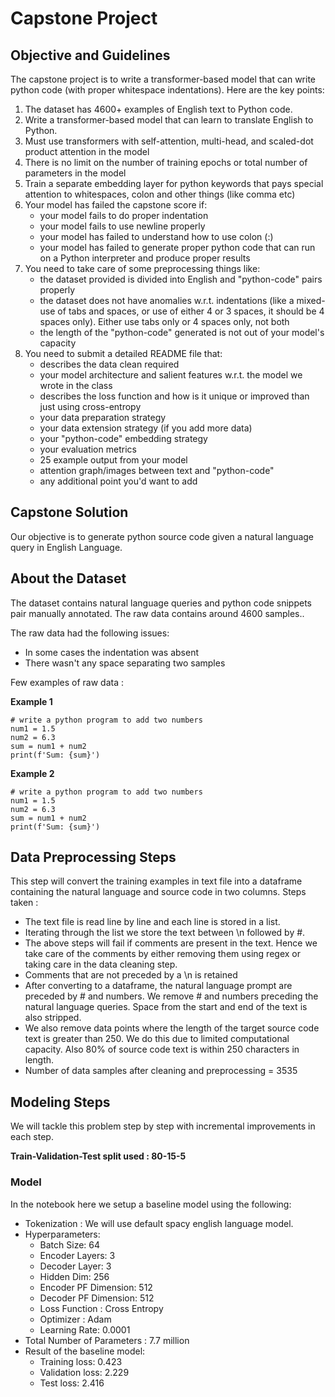 # Capstone Project

## Objective and Guidelines
The capstone project is to write a transformer-based model that can write python code (with proper whitespace indentations). Here are the key points:

1. The dataset has 4600+ examples of English text to Python code.
2. Write a transformer-based model that can learn to translate English to Python.
3. Must use transformers with self-attention, multi-head, and scaled-dot product attention in the model
4. There is no limit on the number of training epochs or total number of parameters in the model
5. Train a separate embedding layer for python keywords that pays special attention to whitespaces, colon and other things (like comma etc)
6. Your model has failed the capstone score if:
    * your model fails to do proper indentation
    * your model fails to use newline properly
    * your model has failed to understand how to use colon (:)
    * your model has failed to generate proper python code that can run on a Python interpreter and produce proper results
7. You need to take care of some preprocessing things like:
    * the dataset provided is divided into English and "python-code" pairs properly
    * the dataset does not have anomalies w.r.t. indentations (like a mixed-use of tabs and spaces, or use of either 4 or 3 spaces, it should be 4 spaces only). Either use tabs only or 4 spaces only, not both
    * the length of the "python-code" generated is not out of your model's capacity
8. You need to submit a detailed README file that:
    * describes the data clean required
    * your model architecture and salient features w.r.t. the model we wrote in the class
    * describes the loss function and how is it unique or improved than just using cross-entropy
    * your data preparation strategy
    * your data extension strategy (if you add more data)
    * your "python-code" embedding strategy
    * your evaluation metrics
    * 25 example output from your model
    * attention graph/images between text and "python-code"
    * any additional point you'd want to add

## Capstone Solution
Our objective is to generate python source code given a natural language query in English Language.

## About the Dataset

The dataset contains natural language queries and python code snippets pair manually annotated. The raw data contains around 4600 samples..

The raw data had the following issues:
  * In some cases the indentation was absent
  * There wasn't any space separating two samples

Few examples of raw data :

**Example 1**

    # write a python program to add two numbers 
    num1 = 1.5
    num2 = 6.3
    sum = num1 + num2
    print(f'Sum: {sum}')

**Example 2**

    # write a python program to add two numbers 
    num1 = 1.5
    num2 = 6.3
    sum = num1 + num2
    print(f'Sum: {sum}')


## Data Preprocessing Steps
This step will convert the training examples in text file into a dataframe containing the natural language and source code in two columns. Steps taken :
  * The text file is read line by line and each line is stored in a list.
  * Iterating through the list we store the text between \n followed by #. 
  * The above steps will fail if comments are present in the text. Hence we take care of the comments by either removing them using regex or taking care in the data cleaning step.
  * Comments that are not preceded by a \n is retained
  * After converting to a dataframe, the natural language prompt are preceded by # and numbers. We remove # and numbers preceding the natural language queries. Space from the start and end of the text is also stripped.
  * We also remove data points where the length of the target source code text is greater than 250. We do this due to limited computational capacity. Also 80% of source code text is within 250 characters in length.
  * Number of data samples after cleaning and preprocessing = 3535


## Modeling Steps

We will tackle this problem step by step with incremental improvements in each step.

**Train-Validation-Test split used : 80-15-5** 

### **Model**

In the notebook here we setup a baseline model using the following:

* Tokenization : We will use default spacy english language model.
* Hyperparameters: 
  * Batch Size: 64
  * Encoder Layers: 3
  * Decoder Layer: 3
  * Hidden Dim: 256
  * Encoder PF Dimension: 512
  * Decoder PF Dimension: 512
  * Loss Function : Cross Entropy
  * Optimizer : Adam
  * Learning Rate: 0.0001
* Total Number of Parameters : 7.7 million
* Result of the baseline model: 
  * Training loss: 0.423
  * Validation loss: 2.229
  * Test loss: 2.416

